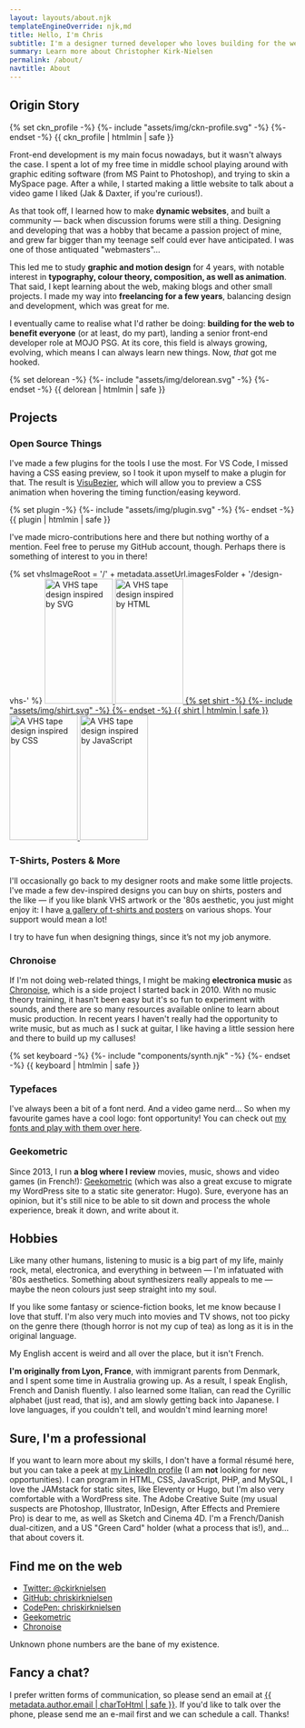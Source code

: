 ```yaml
---
layout: layouts/about.njk
templateEngineOverride: njk,md
title: Hello, I'm Chris
subtitle: I'm a designer turned developer who loves building for the web.
summary: Learn more about Christopher Kirk-Nielsen
permalink: /about/
navtitle: About
---
```


<div class="about__grid u-flow">
  
  ## Origin Story

  <div class="about__profile u-posRelative u-flex--alignSelfStart u-floatLeft u-marginBlock--double u-marginInlineEnd--double" data-grid-el="trinket-profile">
    {% set ckn_profile -%}
    {%- include "assets/img/ckn-profile.svg" -%}
    {%- endset -%}
    {{ ckn_profile | htmlmin | safe }}
  </div>

Front-end development is my main focus nowadays, but it wasn't always the case. I spent a lot of my free time in middle school playing around with graphic editing software (from MS Paint to Photoshop), and trying to skin a MySpace page. After a while, I started making a little website to talk about a video game I liked (Jak & Daxter, if you're curious!).

As that took off, I learned how to make **dynamic websites**, and built a community — back when discussion forums were still a thing. Designing and developing that was a hobby that became a passion project of mine, and grew far bigger than my teenage self could ever have anticipated. I was one of those antiquated "webmasters"…

This led me to study **graphic and motion design** for 4 years, with notable interest in **typography, colour theory, composition, as well as animation**. That said, I kept learning about the web, making blogs and other small projects. I made my way into **freelancing for a few years**, balancing design and development, which was great for me.

I eventually came to realise what I'd rather be doing: **building for the web to benefit everyone** (or at least, do my part), landing a senior front-end developer role at MOJO PSG. At its core, this field is always growing, evolving, which means I can always learn new things. Now, _that_ got me <span data-about-action="hooked-delorean">hooked</span>.

  <div class="about__delorean-wrap u-displayFlex u-flex--center u-floatClear" data-grid-el="trinket-delorean">
    {% set delorean -%}
    {%- include "assets/img/delorean.svg" -%}
    {%- endset -%}
    {{ delorean | htmlmin | safe }}
  </div>

## Projects

### Open Source Things

I've made a few plugins for the tools I use the most. For VS Code, I missed having a CSS easing preview, so I took it upon myself to make a plugin for that. The result is [VisuBezier](https://marketplace.visualstudio.com/items?itemName=chriskirknielsen.visubezier), which will allow you to preview a CSS animation when hovering the timing function/easing keyword.

  <div class="about__plugin-wrap u-floatRight u-marginBlockStart u-marginBlockEnd u-marginInlineStart" data-grid-el="trinket-plugin">
    {% set plugin -%}
    {%- include "assets/img/plugin.svg" -%}
    {%- endset -%}
    {{ plugin | htmlmin | safe }}
  </div>
  
  I've made micro-contributions here and there but nothing worthy of a mention. Feel free to peruse my GitHub account, though. Perhaps there is something of interest to you in there!

{% set vhsImageRoot = '/' + metadata.assetUrl.imagesFolder + '/design-vhs-' %}
<a href="/designs" class="u-posRelative u-displayFlex u-flex--startBlock u-flex--justifyInline u-marginBlockEnd u-c--grey-min about__designs-wrap" data-grid-el="trinket-designs" aria-label="View my designs gallery.">
<span class="u-posRelative u-displayBlock about__vhs about__vhs--back about__vhs--dark u-flex--grow-0 u-flex--shrink-1" data-vhs-spine="Vectors" data-vhs-title="Scalable AF!">
<img src="{{ vhsImageRoot + 'svg.jpg' }}" alt="A VHS tape design inspired by SVG" width="120" height="220" loading="lazy">
</span>
<span class="u-posRelative u-displayBlock u-flex--alignSelfEnd about__vhs about__vhs--front about__vhs--light u-flex--grow-0 u-flex--shrink-1" data-vhs-spine="Web Fundamentals" data-vhs-title="Semantics FTW">
<img src="{{ vhsImageRoot + 'html.jpg' }}" alt="A VHS tape design inspired by HTML" width="120" height="220" loading="lazy">
</span>
{% set shirt -%}
{%- include "assets/img/shirt.svg" -%}
{%- endset -%}
{{ shirt | htmlmin | safe }}
<span class="u-posRelative u-displayBlock u-flex--alignSelfEnd about__vhs about__vhs--front about__vhs--dark u-flex--grow-0 u-flex--shrink-1" data-vhs-spine="Style your pages" data-vhs-title="Embrace the Cascade">
<img src="{{ vhsImageRoot + 'css.jpg' }}" alt="A VHS tape design inspired by CSS" width="120" height="220" loading="lazy">
</span>
<span class="u-posRelative u-displayBlock about__vhs about__vhs--back about__vhs--light u-flex--grow-0 u-flex--shrink-1" data-vhs-spine="Dynamic content" data-vhs-title="Just a pinch">
<img src="{{ vhsImageRoot + 'js.jpg' }}" alt="A VHS tape design inspired by JavaScript" width="120" height="220" loading="lazy">
</span>
</a>

### T-Shirts, Posters & More

I'll occasionally go back to my designer roots and make some little projects. I've made a few dev-inspired designs you can buy on shirts, posters and the like — if you like blank VHS artwork or the '80s aesthetic, you just might enjoy it: I have [a gallery of t-shirts and posters](/designs) on various shops. Your support would mean a lot!

  <p class="about__quotebox" data-grid-el="quote-design">I try to have fun when designing things, since it’s not my job anymore.</p>

### Chronoise

If I'm not doing web-related things, I might be making **electronica music** as [Chronoise](https://chronoise.com), which is a side project I started back in 2010. With no music theory training, it hasn't been easy but it's so fun to experiment with sounds, and there are so many resources available online to learn about music production. In recent years I haven't really had the opportunity to write music, but as much as I suck at guitar, I like having a little session here and there to build up my calluses!

  <div class="u-marginBlockEnd u-marginInline--auto u-displayFlex u-gap u-flex--column u-flex--center" data-grid-el="trinket-keyboard">
    {% set keyboard -%}
    {%- include "components/synth.njk" -%}
    {%- endset -%}
    {{ keyboard | htmlmin | safe }}
    <p class="u-fontItalic u-textSmall" data-about-keyboard-melodies="QWERTY" data-about-melodies-label="Play or Stop melody" hidden>
      A few melodies for you (for QWERTY keyboards):
    </p>
  </div>

### Typefaces

I've always been a bit of a font nerd. And a video game nerd… So when my favourite games have a cool logo: font opportunity! You can check out [my fonts and play with them over here](/fonts).

### Geekometric

Since 2013, I run **a blog where I review** movies, music, shows and video games (in French!): [Geekometric](https://geekometric.com) (which was also a great excuse to migrate my WordPress site to a static site generator: Hugo). Sure, everyone has an opinion, but it's still nice to be able to sit down and process the whole experience, break it down, and write about it.

## Hobbies

Like many other humans, listening to music is a big part of my life, mainly rock, metal, electronica, and everything in between — I'm infatuated with '80s aesthetics. Something about synthesizers really appeals to me — maybe the neon colours just seep straight into my soul.

If you like some fantasy or science-fiction books, let me know because I love that stuff. I'm also very much into movies and TV shows, not too picky on the genre there (though horror is not my cup of tea) as long as it is in the original language.

  <p class="about__quotebox" data-grid-el="quote-accent">My English accent is weird and all over the place, but it isn't French.</p>

**I'm originally from Lyon, France**, with immigrant parents from Denmark, and I spent some time in Australia growing up. As a result, I speak English, French and Danish fluently. I also learned some Italian, can read the Cyrillic alphabet (just read, that is), and am slowly getting back into Japanese. I love languages, if you couldn't tell, and wouldn't mind learning more!

## Sure, I'm a professional

If you want to learn more about my skills, I don't have a formal résumé here, but you can take a peek at [my LinkedIn profile](https://www.linkedin.com/in/chriskirknielsen/) (I am **not** looking for new opportunities). I can program in HTML, CSS, JavaScript, PHP, and MySQL, I love the JAMstack for static sites, like Eleventy or Hugo, but I'm also very comfortable with a WordPress site. The Adobe Creative Suite (my usual suspects are Photoshop, Illustrator, InDesign, After Effects and Premiere Pro) is dear to me, as well as Sketch and Cinema 4D. I'm a French/Danish dual-citizen, and a US "Green Card" holder (what a process that is!), and… that about covers it.

## Find me on the web

-   [Twitter: @ckirknielsen](https://twitter.com/ckirknielsen)
-   [GitHub: chriskirknielsen](https://github.com/chriskirknielsen)
-   [CodePen: chriskirknielsen](https://codepen.io/chriskirknielsen)
-   [Geekometric](https://geekometric.com)
-   [Chronoise](https://chronoise.com)

  <p class="about__quotebox" data-grid-el="quote-phone">Unknown phone numbers are the bane of my existence.</p>

## Fancy a chat?

I prefer written forms of communication, so please send an email at <a href="mailto:{{ metadata.author.email | charToHtml | safe }}">{{ metadata.author.email | charToHtml | safe }}</a>. If you'd like to talk over the phone, please send me an e-mail first and we can schedule a call. Thanks!
